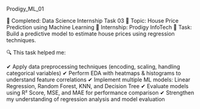 Prodigy_ML_01

🎯 Completed: Data Science Internship Task 03
📌 Topic: House Price Prediction using Machine Learning
🏢 Internship: Prodigy InfoTech
🤖 Task: Build a predictive model to estimate house prices using regression techniques.

🔍 This task helped me:

✔ Apply data preprocessing techniques (encoding, scaling, handling categorical variables)
✔ Perform EDA with heatmaps & histograms to understand feature correlations
✔ Implement multiple ML models: Linear Regression, Random Forest, KNN, and Decision Tree
✔ Evaluate models using R² Score, MSE, and MAE for performance comparison
✔ Strengthen my understanding of regression analysis and model evaluation

